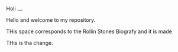 Holi ._. 

Hello and welcome to my repository.

THis space corresponds to the Rollin Stones Biografy and it is made 

THis is tha change. 